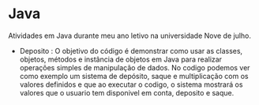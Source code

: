 # Java
Atividades em Java durante meu ano letivo na universidade Nove de julho.

- Deposito :
O objetivo do código é demonstrar como usar as classes, objetos, métodos e instância de objetos em Java para realizar operações simples de manipulação de dados.
No codigo podemos ver como exemplo um sistema de  depósito, saque e multiplicação com os valores definidos e que ao executar o codigo, o sistema mostrará os valores que o usuario tem disponivel em conta, deposito e saque.
